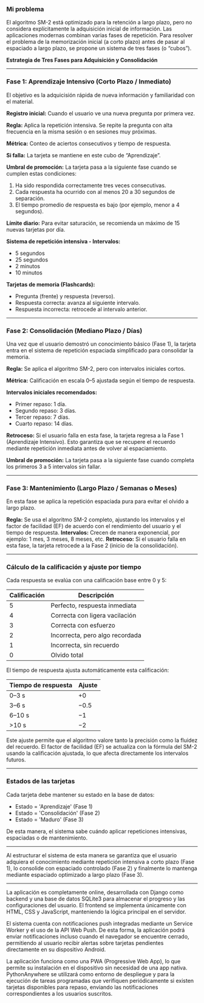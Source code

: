 ### Mi problema

El algoritmo SM-2 está optimizado para la retención a largo plazo, pero no considera explícitamente la adquisición inicial de información. Las aplicaciones modernas combinan varias fases de repetición.
Para resolver el problema de la memorización inicial (a corto plazo) antes de pasar al espaciado a largo plazo, se propone un sistema de tres fases (o “cubos”).

**Estrategia de Tres Fases para Adquisición y Consolidación**

---

### Fase 1: Aprendizaje Intensivo (Corto Plazo / Inmediato)

El objetivo es la adquicisión rápida  de nueva información y familiaridad con el material.

**Registro inicial:** Cuando el usuario ve una nueva pregunta por primera vez.  

**Regla:** Aplica la repetición intensiva. Se repite la pregunta con alta frecuencia en la misma sesión o en sesiones muy próximas.  

**Métrica:** Conteo de aciertos consecutivos y tiempo de respuesta.  

**Si falla:** La tarjeta se mantiene en este cubo de “Aprendizaje”.  

**Umbral de promoción:** La tarjeta pasa a la siguiente fase cuando se cumplen estas condiciones:  

1. Ha sido respondida correctamente tres veces consecutivas.
2. Cada respuesta ha ocurrido con al menos 20 a 30 segundos de separación.
3. El tiempo promedio de respuesta es bajo (por ejemplo, menor a 4 segundos).

**Límite diario:** Para evitar saturación, se recomienda un máximo de 15 nuevas tarjetas por día.

**Sistema de repetición intensiva - Intervalos:**

* 5 segundos
* 25 segundos
* 2 minutos
* 10 minutos

**Tarjetas de memoria (Flashcards):**

* Pregunta (frente) y respuesta (reverso).
* Respuesta correcta: avanza al siguiente intervalo.
* Respuesta incorrecta: retrocede al intervalo anterior.

---

### Fase 2: Consolidación (Mediano Plazo / Días)

Una vez que el usuario demostró un conocimiento básico (Fase 1), la tarjeta entra en el sistema de repetición espaciada simplificado para consolidar la memoria.

**Regla:** Se aplica el algoritmo SM-2, pero con intervalos iniciales cortos.  

**Métrica:** Calificación en escala 0–5 ajustada según el tiempo de respuesta.  

**Intervalos iniciales recomendados:**

* Primer repaso: 1 día.
* Segundo repaso: 3 días.
* Tercer repaso: 7 días.
* Cuarto repaso: 14 días.

**Retroceso:** Si el usuario falla en esta fase, la tarjeta regresa a la Fase 1 (Aprendizaje Intensivo). Esto garantiza que se recupere el recuerdo mediante repetición inmediata antes de volver al espaciamiento.

**Umbral de promoción:** La tarjeta pasa a la siguiente fase cuando completa los primeros 3 a 5 intervalos sin fallar.

---

### Fase 3: Mantenimiento (Largo Plazo / Semanas o Meses)

En esta fase se aplica la repetición espaciada pura para evitar el olvido a largo plazo.

**Regla:** Se usa el algoritmo SM-2 completo, ajustando los intervalos y el factor de facilidad (EF) de acuerdo con el rendimiento del usuario y el tiempo de respuesta.
**Intervalos:** Crecen de manera exponencial, por ejemplo: 1 mes, 3 meses, 8 meses, etc.
**Retroceso:** Si el usuario falla en esta fase, la tarjeta retrocede a la Fase 2 (inicio de la consolidación).

---

### Cálculo de la calificación y ajuste por tiempo

Cada respuesta se evalúa con una calificación base entre 0 y 5:

| Calificación | Descripción                     |
| ------------ | ------------------------------- |
| 5            | Perfecto, respuesta inmediata   |
| 4            | Correcta con ligera vacilación  |
| 3            | Correcta con esfuerzo           |
| 2            | Incorrecta, pero algo recordada |
| 1            | Incorrecta, sin recuerdo        |
| 0            | Olvido total                    |

El tiempo de respuesta ajusta automáticamente esta calificación:

| Tiempo de respuesta | Ajuste |
| ------------------- | ------ |
| 0–3 s               | +0     |
| 3–6 s               | −0.5   |
| 6–10 s              | −1     |
| >10 s               | −2     |

Este ajuste permite que el algoritmo valore tanto la precisión como la fluidez del recuerdo. El factor de facilidad (EF) se actualiza con la fórmula del SM-2 usando la calificación ajustada, lo que afecta directamente los intervalos futuros.

---

### Estados de las tarjetas

Cada tarjeta debe mantener su estado en la base de datos:

* Estado =  'Aprendizaje' (Fase 1)
* Estado = 'Consolidación' (Fase 2)
* Estado = 'Maduro' (Fase 3)

De esta manera, el sistema sabe cuándo aplicar repeticiones intensivas, espaciadas o de mantenimiento.

---

Al estructurar el sistema de esta manera se garantiza que el usuario adquiera el conocimiento mediante repetición intensiva a corto plazo (Fase 1), lo consolide con espaciado controlado (Fase 2) y finalmente lo mantenga mediante espaciado optimizado a largo plazo (Fase 3).

---


La aplicación es completamente online, desarrollada con Django como backend y una base de datos SQLite3 para almacenar el progreso y las configuraciones del usuario. El frontend se implementa únicamente con HTML, CSS y JavaScript, manteniendo la lógica principal en el servidor.

El sistema cuenta con notificaciones push integradas mediante un Service Worker y el uso de la API Web Push. De esta forma, la aplicación podrá enviar notificaciones incluso cuando el navegador se encuentre cerrado, permitiendo al usuario recibir alertas sobre tarjetas pendientes directamente en su dispositivo Android.

La aplicación funciona como una PWA (Progressive Web App), lo que permite su instalación en el dispositivo sin necesidad de una app nativa. PythonAnywhere se utilizará como entorno de despliegue y para la ejecución de tareas programadas que verifiquen periódicamente si existen tarjetas disponibles para repaso, enviando las notificaciones correspondientes a los usuarios suscritos.
